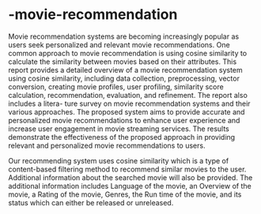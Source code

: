 # -movie-recommendation

Movie recommendation systems are becoming increasingly popular as users seek personalized and relevant movie recommendations. One common approach to movie recommendation is using cosine similarity to calculate the similarity between movies based on their attributes. This report provides a detailed overview of a movie recommendation system using cosine similarity, including data collection, preprocessing, vector conversion, creating movie profiles, user profiling, similarity score calculation, recommendation, evaluation, and refinement. The report also includes a litera- ture survey on movie recommendation systems and their various approaches. The proposed system aims to provide accurate and personalized movie recommendations to enhance user experience and increase user engagement in movie streaming services. The results demonstrate the effectiveness of the proposed approach in providing relevant and personalized movie recommendations to users.


Our recommending system uses cosine similarity which is a type of content-based filtering method to recommend similar movies to the user. Additional information about the searched movie will also be provided. The additional information includes Language of the movie, an Overview of the movie, a Rating of the movie, Genres, the Run time of the movie, and its status which can either be released or unreleased.
